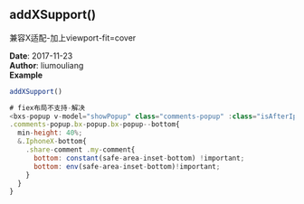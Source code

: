 ## addXSupport()
<p>兼容X适配-加上viewport-fit=cover</p>

**Date**: 2017-11-23  
**Author**: liumouliang  
**Example**  
```javascript
addXSupport()
# fiex布局不支持-解决
<bxs-popup v-model="showPopup" class="comments-popup" :class="isAfterIphoneX && 'IphoneX-bottom'" position="bottom">
.comments-popup.bx-popup.bx-popup--bottom{
  min-height: 40%;
  &.IphoneX-bottom{
    .share-comment .my-comment{
      bottom: constant(safe-area-inset-bottom) !important;
      bottom: env(safe-area-inset-bottom)!important;
    }
  }
}
```
